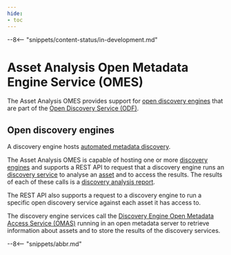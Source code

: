 ```yaml
---
hide:
- toc
---
```


<!-- SPDX-License-Identifier: CC-BY-4.0 -->
<!-- Copyright Contributors to the Egeria project. -->

--8<-- "snippets/content-status/in-development.md"

# Asset Analysis Open Metadata Engine Service (OMES)

The Asset Analysis OMES provides support for
[open discovery engines](/egeria-docs/frameworks/odf/#discovery-engine)
that are part of the [Open Discovery Service (ODF)](/egeria-docs/frameworks/odf).

## Open discovery engines

A discovery engine hosts [automated metadata discovery](/egeria-docs/features/discovery-and-stewardship).

The Asset Analysis OMES is capable of hosting one or more
[discovery engines](/egeria-docs/concepts/open-discovery-engine)
and supports a REST API to request that a discovery engine runs an
[discovery service](/egeria-docs/concepts/open-discovery-service)
to analyse an [asset](/egeria-docs/concepts/asset) and to access the results.
The results of each of these
calls is a [discovery analysis report](/egeria-docs/concepts/discovery-analysis-report).

The REST API also supports a request to a discovery engine to run a specific open discovery service
against each asset it has access to.

The discovery engine services call the
[Discovery Engine Open Metadata Access Service (OMAS)](/egeria-docs/services/omas/discovery-engine)
running in an open metadata server to retrieve information about assets and to
store the results of the discovery services.

--8<-- "snippets/abbr.md"
